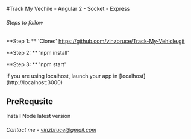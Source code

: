 #Track My Vechile  - Angular 2 - Socket - Express

###### Steps to follow

**Step 1: **  'Clone:' https://github.com/vinzbruce/Track-My-Vehicle.git

**Step 2: **  'npm install'

**Step 3: **   'npm start'

if you are using localhost, launch your app in [localhost] (http://localhost:3000)

## PreRequsite

Install Node latest version

###### Contact me - vinzbruce@gmail.com 
